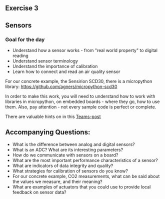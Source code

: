 ## Exercise 3
## Sensors

### Goal for the day

  * Understand how a sensor works - from "real world property" to digital reading
  * Understand sensor terminology
  * Understand the importance of calibration
  * Learn how to connect and read an air quality sensor

For our concrete example, the Sensirion SCD30, there is a micropython library:
https://github.com/agners/micropython-scd30

In order to make this work, you will need to understand how to work with libraries in micropython,
on embedded boards - where they go, how to use them.
Also, pay attention - not every sample code is perfect or complete.

There are valuable hints on in this [Teams-post](https://teams.microsoft.com/l/message/19:ebx-0qQEyExpjRK8hQpPJFXx72WsjsymOEbmUx8r3dY1@thread.tacv2/1644422368141?tenantId=bea229b6-7a08-4086-b44c-71f57f716bdb&groupId=5b99cef7-1831-4e1d-8a36-06654ffca320&parentMessageId=1644422368141&teamName=IoT2022&channelName=General&createdTime=1644422368141)

## Accompanying Questions:

- What is the difference between analog and digital sensors?
- What is an ADC? What are its interesting parameters?
- How do we communicate with sensors on a board?
- What are the most important performance characteristics of a sensor?
- What are indicators of data integrity and quality?
- What strategies for calibration of sensors do you know?
- For our concrete example, CO2 measurements, what can be said about the values we measure, and their meaning?
- What are examples of actuators that you could use to provide local feedback on sensor data?

